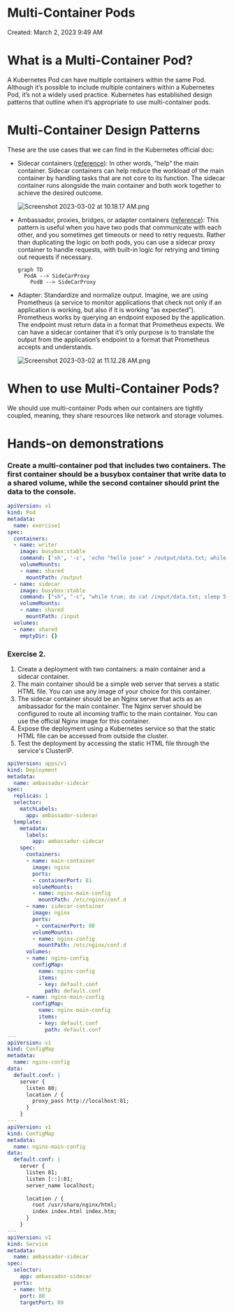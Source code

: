 # Multi-Container Pods

Created: March 2, 2023 9:49 AM

# What is a Multi-Container Pod?

A Kubernetes Pod can have multiple containers within the same Pod. Although it’s possible to include multiple containers within a Kubernetes Pod, it’s not a widely used practice. Kubernetes has established design patterns that outline when it’s appropriate to use multi-container pods.

# Multi-Container Design Patterns

These are the use cases that we can find in the Kubernetes official doc:

- Sidecar containers ([reference](https://kubernetes.io/blog/2015/06/the-distributed-system-toolkit-patterns/)): In other words, “help” the main container. Sidecar containers can help reduce the workload of the main container by handling tasks that are not core to its function. The sidecar container runs alongside the main container and both work together to achieve the desired outcome.
    
    ![Screenshot 2023-03-02 at 10.18.17 AM.png](images/Screenshot_2023-03-02_at_10.18.17_AM.png)
    
- Ambassador, proxies, bridges, or adapter containers ([reference](https://kubernetes.io/blog/2015/06/the-distributed-system-toolkit-patterns/)): This pattern is useful when you have two pods that communicate with each other, and you sometimes get timeouts or need to retry requests. Rather than duplicating the logic on both pods, you can use a sidecar proxy container to handle requests, with built-in logic for retrying and timing out requests if necessary.
    
    ```mermaid
    graph TD
      PodA --> SideCarProxy
    	PodB --> SideCarProxy
    ```
    
- Adapter: Standardize and normalize output. Imagine, we are using Prometheus (a service to monitor applications that check not only if an application is working, but also if it is working “as expected”). Prometheus works by querying an endpoint exposed by the application. The endpoint must return data in a format that Prometheus expects. We can have a sidecar container that it’s only purpose is to translate the output from the application’s endpoint to a format that Prometheus accepts and understands.
    
    ![Screenshot 2023-03-02 at 11.12.28 AM.png](images/Screenshot_2023-03-02_at_11.12.28_AM.png)
    

# When to use Multi-Container Pods?

We should use multi-container Pods when our containers are tightly coupled, meaning, they share resources like network and storage volumes.

# Hands-on demonstrations

### Create a multi-container pod that includes two containers. The first container should be a busybox container that write data to a shared volume, while the second container should print the data to the console.

```yaml
apiVersion: v1
kind: Pod
metadata:
  name: exercise1
spec:
  containers:
  - name: writer
    image: busybox:stable
    command: ['sh', '-c', 'echo "hello jose" > /output/data.txt; while true; do sleep 5; done']
    volumeMounts:
    - name: shared
      mountPath: /output
  - name: sidecar
    image: busybox:stable
    command: ["sh", "-c", "while true; do cat /input/data.txt; sleep 5; done"]
    volumeMounts:
    - name: shared
      mountPath: /input
  volumes:
  - name: shared
    emptyDir: {}
```

### Exercise 2.

1. Create a deployment with two containers: a main container and a sidecar container.
2. The main container should be a simple web server that serves a static HTML file. You can use any image of your choice for this container.
3. The sidecar container should be an Nginx server that acts as an ambassador for the main container. The Nginx server should be configured to route all incoming traffic to the main container. You can use the official Nginx image for this container.
4. Expose the deployment using a Kubernetes service so that the static HTML file can be accessed from outside the cluster.
5. Test the deployment by accessing the static HTML file through the service's ClusterIP.

```yaml
apiVersion: apps/v1
kind: Deployment
metadata:
  name: ambassador-sidecar
spec:
  replicas: 1
  selector:
    matchLabels:
      app: ambassador-sidecar
  template:
    metadata:
      labels:
        app: ambassador-sidecar
    spec:
      containers:
      - name: main-container
        image: nginx
        ports:      
        - containerPort: 81
        volumeMounts:
        - name: nginx-main-config
          mountPath: /etc/nginx/conf.d
      - name: sidecar-container
        image: nginx
        ports:
         - containerPort: 80
        volumeMounts:
        - name: nginx-config
          mountPath: /etc/nginx/conf.d
      volumes:
      - name: nginx-config
        configMap:
          name: nginx-config
          items:
          - key: default.conf   
            path: default.conf
      - name: nginx-main-config
        configMap:
          name: nginx-main-config
          items:
          - key: default.conf
            path: default.conf
---
apiVersion: v1
kind: ConfigMap
metadata:
  name: nginx-config
data:
  default.conf: |
    server {
      listen 80;
      location / {
        proxy_pass http://localhost:81;
      }
    }
---
apiVersion: v1
kind: ConfigMap
metadata:
  name: nginx-main-config
data:
  default.conf: |
    server {
      listen 81;
      listen [::]:81;
      server_name localhost;
      
      location / {
        root /usr/share/nginx/html;
        index index.html index.htm;
      }
    }
---
apiVersion: v1
kind: Service
metadata:
  name: ambassador-sidecar
spec:
  selector:
    app: ambassador-sidecar
  ports:
  - name: http
    port: 80
    targetPort: 80
```